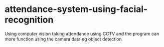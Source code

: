 # attendance-system-using-facial-recognition
Using computer vision taking attendance using CCTV and the program can more function using the camera data eg object detection
